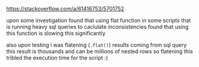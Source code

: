 https://stackoverflow.com/a/61416753/5701752

upon some investigation found that using flat function in some scripts that is running heavy sql queries to caclulate inconsistencies found that using this function is slowing this significantly 

also upon testing i was flatening (`.flat()`) results coming from sql query  this result is thousands and can be millions of nested rows so flatening this tribled the execution time for the script :(